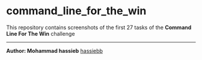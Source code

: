 # command_line_for_the_win

This repository contains screenshots of the first 27 tasks of the **Command Line For The Win** challenge

---

**Author: Mohammad hassieb** [hassiebb](https://github.com/hassiebb)
